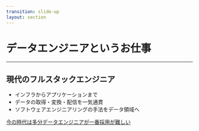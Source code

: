 ```yaml
---
transition: slide-up
layout: section
---
```


# データエンジニアというお仕事

---

## 現代のフルスタックエンジニア

<v-clicks>

- インフラからアプリケーションまで
- データの取得・変換・配信を一気通貫
- ソフトウェアエンジニアリングの手法をデータ領域へ

</v-clicks>

<div v-click class="mt-8">
<a href="https://komi.theletter.jp/posts/e4790bf0-fb84-11ee-9b01-3da9ec89ce20" target="_blank">今の時代は多分データエンジニアが一番採用が難しい</a>
</div>